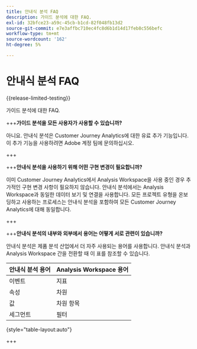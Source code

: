 ```yaml
---
title: 안내식 분석 FAQ
description: 가이드 분석에 대한 FAQ.
exl-id: 32bfce23-a59c-45cb-b1cd-82f048fb13d2
source-git-commit: e7e3affbc710ec4fc8d6b1d14d17feb8c556befc
workflow-type: tm+mt
source-wordcount: '162'
ht-degree: 5%

---
```


# 안내식 분석 FAQ

{{release-limited-testing}}

가이드 분석에 대한 FAQ.

+++**가이드 분석을 모든 사용자가 사용할 수 있습니까?**

아니요. 안내식 분석은 Customer Journey Analytics에 대한 유료 추가 기능입니다. 이 추가 기능을 사용하려면 Adobe 계정 팀에 문의하십시오.

+++

+++**안내식 분석을 사용하기 위해 어떤 구현 변경이 필요합니까?**

이미 Customer Journey Analytics에서 Analysis Workspace을 사용 중인 경우 추가적인 구현 변경 사항이 필요하지 않습니다. 안내식 분석에서는 Analysis Workspace과 동일한 데이터 보기 및 연결을 사용합니다. 모든 프로젝트 유형을 온보딩하고 사용하는 프로세스는 안내식 분석을 포함하여 모든 Customer Journey Analytics에 대해 동일합니다.

+++

+++**안내식 분석의 내부와 외부에서 용어는 어떻게 서로 관련이 있습니까?**

안내식 분석은 제품 분석 산업에서 더 자주 사용되는 용어를 사용합니다. 안내식 분석과 Analysis Workspace 간을 전환할 때 이 표를 참조할 수 있습니다.

| 안내식 분석 용어 | Analysis Workspace 용어 |
| --- | --- |
| 이벤트 | 지표 |
| 속성 | 차원 |
| 값 | 차원 항목 |
| 세그먼트 | 필터 |

{style="table-layout:auto"}

+++
